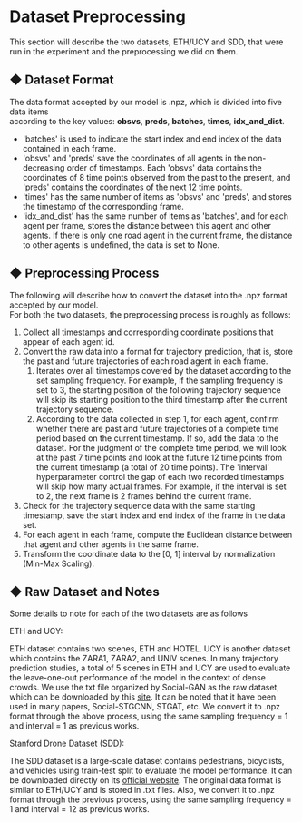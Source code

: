 # Dataset Preprocessing

This section will describe the two datasets, ETH/UCY and SDD, that were run in the experiment and the preprocessing we did on them.


## ◆ Dataset Format

The data format accepted by our model is .npz, which is divided into five data items <br>
according to the key values: **obsvs**, **preds**, **batches**, **times**, **idx_and_dist**.

<ul>
<li>
'batches' is used to indicate the start index and end index of the data contained in each frame.
</li>
<li>
'obsvs' and 'preds' save the coordinates of all agents in the non-decreasing order of timestamps. Each 'obsvs' data contains the <br>
coordinates of 8 time points observed from the past to the present, and 'preds' contains the coordinates of the next 12 time points.
</li>
<li>
'times' has the same number of items as 'obsvs' and 'preds', and stores the timestamp of the corresponding frame.
</li>
<li>
'idx_and_dist' has the same number of items as 'batches', and for each agent per frame, stores the distance between this agent and other agents. If there is only one road agent in the current frame, the distance to other agents is undefined, the data is set to None.
</li>
</ul>



## ◆ Preprocessing Process

The following will describe how to convert the dataset into the .npz format accepted by our model. <br>
For both the two datasets, the preprocessing process is roughly as follows:
1. Collect all timestamps and corresponding coordinate positions that appear of each agent id.
2. Convert the raw data into a format for trajectory prediction, that is, store the past and future trajectories of each road agent in each frame.
    1. Iterates over all timestamps covered by the dataset according to the set sampling frequency. For example, if the sampling frequency is set to 3, the starting position of the following trajectory sequence will skip its starting position to the third timestamp after the current trajectory sequence.
    2. According to the data collected in step 1, for each agent, confirm whether there are past and future trajectories of a complete time period based on the current timestamp. If so, add the data to the dataset. For the judgment of the complete time period, we will look at the past 7 time points and look at the future 12 time points from the current timestamp (a total of 20 time points). The 'interval' hyperparameter control the gap of each two recorded timestamps will skip how many actual frames. For example, if the interval is set to 2, the next frame is 2 frames behind the current frame.
3. Check for the trajectory sequence data with the same starting timestamp, save the start index and end index of the frame in the data set.
4. For each agent in each frame, compute the Euclidean distance between that agent and other agents in the same frame.
5. Transform the coordinate data to the [0, 1] interval by normalization (Min-Max Scaling).




## ◆ Raw Dataset and Notes

Some details to note for each of the two datasets are as follows


ETH and UCY:

ETH dataset contains two scenes, ETH and HOTEL. UCY is another dataset which contains the ZARA1, ZARA2, and UNIV scenes. In many trajectory prediction studies, a total of 5 scenes in ETH and UCY are used to evaluate the leave-one-out performance of the model in the context of dense crowds. We use the txt file organized by Social-GAN as the raw dataset, which can be downloaded by this [site](https://www.dropbox.com/s/8n02xqv3l9q18r1/datasets.zip?dl=0&file_subpath=%2Fdatasets). It can be noted that it have been used in many papers, Social-STGCNN, STGAT, etc. We convert it to .npz format through the above process, using the same sampling frequency = 1 and interval = 1 as previous works.


Stanford Drone Dataset (SDD):

The SDD dataset is a large-scale dataset contains pedestrians, bicyclists, and vehicles using train-test split to evaluate the model performance. It can be downloaded directly on its [official website](https://cvgl.stanford.edu/projects/uav_data/). The original data format is similar to ETH/UCY and is stored in .txt files. Also, we convert it to .npz format through the previous process, using the same sampling frequency = 1 and interval = 12 as previous works.


